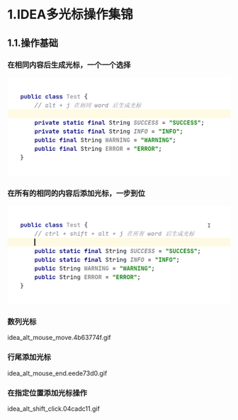 # 1.IDEA多光标操作集锦

## 1.1.操作基础

### 在相同内容后生成光标，一个一个选择
![](/static/image/idea_alt_j-1589727619502.c6c9651d.gif)
### 在所有的相同的内容后添加光标，一步到位
![](/static/image/idea_alt_shift_ctrl_j.c1b6d800.gif)
### 数列光标
idea_alt_mouse_move.4b63774f.gif
### 行尾添加光标
idea_alt_mouse_end.eede73d0.gif
### 在指定位置添加光标操作
idea_alt_shift_click.04cadc11.gif